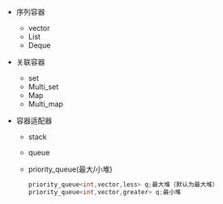 - 序列容器

  - vector
  - List
  - Deque

- 关联容器

  - set
  - Multi_set
  - Map
  - Multi_map

- 容器适配器

  - stack

  - queue

  - priority_queue(最大/小堆)

    ```c++
    priority_queue<int,vector,less> q;最大堆（默认为最大堆）
    priority_queue<int,vector,greater> q;最小堆
    ```

    

